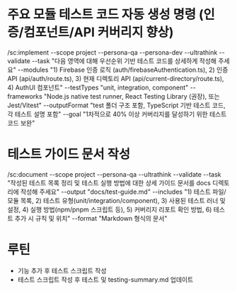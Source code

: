 # 주요 모듈 테스트 코드 자동 생성 명령 (인증/컴포넌트/API 커버리지 향상)
/sc:implement --scope project --persona-qa --persona-dev --ultrathink --validate
--task "다음 영역에 대해 우선순위 기반 테스트 코드를 상세하게 작성해 주세요"
--modules "1) Firebase 인증 로직 (auth/firebaseAuthentication.ts), 2) 인증 API (api/auth/route.ts), 3) 현재 디렉토리 API (api/current-directory/route.ts), 4) AuthUI 컴포넌트"
--testTypes "unit, integration, component"
--frameworks "Node.js native test runner, React Testing Library (권장), 또는 Jest/Vitest"
--outputFormat "test 폴더 구조 포함, TypeScript 기반 테스트 코드, 각 테스트 설명 포함"
--goal "1차적으로 40% 이상 커버리지를 달성하기 위한 테스트 코드 보완"

# 테스트 가이드 문서 작성
/sc:document --scope project --persona-qa --ultrathink --validate
--task "작성된 테스트 목록 정리 및 테스트 실행 방법에 대한 상세 가이드 문서를 docs 디렉토리에 작성해 주세요"
--output "docs/test-guide.md"
--includes "1) 테스트 파일/모듈 목록, 2) 테스트 유형(unit/integration/component), 3) 사용된 테스트 러너 및 설정, 4) 실행 방법(npm/pnpm 스크립트 등), 5) 커버리지 리포트 확인 방법, 6) 테스트 추가 시 규칙 및 위치"
--format "Markdown 형식의 문서"

# 루틴
- 기능 추가 후 테스트 스크립트 작성
- 테스트 스크립트 작성 후 테스트 및 testing-summary.md 업데이트

